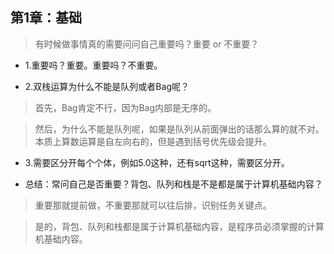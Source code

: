 ## 第1章：基础

>有时候做事情真的需要问问自己重要吗？重要 or 不重要？

- 1.重要吗？重要。重要吗？不重要。

- 2.双栈运算为什么不能是队列或者Bag呢？

>首先，Bag肯定不行，因为Bag内部是无序的。

>然后，为什么不能是队列呢，如果是队列从前面弹出的话那么算的就不对。本质上算数运算是自左向右的，但是遇到括号优先级会提升。

- 3.需要区分开每个个体，例如5.0这种，还有sqrt这种，需要区分开。

- 总结：常问自己是否重要？背包、队列和栈是不是都是属于计算机基础内容？

>重要那就提前做，不重要那就可以往后排，识别任务关键点。

>是的，背包、队列和栈都是属于计算机基础内容，是程序员必须掌握的计算机基础内容。
